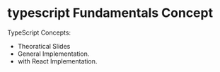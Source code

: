 # typescript Fundamentals Concept

TypeScript Concepts: 
- Theoratical Slides
- General Implementation.
- with React Implementation.
